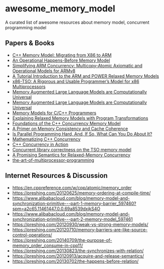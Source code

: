 # awesome_memory_model
A curated list of awesome resources about memory model, concurrent programming model

## Papers & Books

- [C++ Memory Model: Migrating from X86 to ARM](https://www.arangodb.com/2021/02/cpp-memory-model-migrating-from-x86-to-arm/)
- [An Operational Happens-Before Memory Model](https://journal.hep.com.cn/fcs/EN/10.1007/s11704-015-4492-4)
- [Simplifying ARM Concurrency: Multicopy-Atomic
Axiomatic and Operational Models for ARMv8](https://dl.acm.org/doi/pdf/10.1145/3158107)
- [A Tutorial Introduction to the ARM and POWER Relaxed Memory Models](https://www.cl.cam.ac.uk/~pes20/ppc-supplemental/test7.pdf)
- [x86-TSO: A Rigorous and Usable Programmer’s Model for
x86 Multiprocessors ](https://www.cl.cam.ac.uk/~pes20/weakmemory/cacm.pdf)
- [Memory Augmented Large Language Models are
Computationally Universal](https://arxiv.org/pdf/2301.04589.pdf)
- [Memory Augmented Large Language Models are
Computationally Universal](https://arxiv.org/pdf/2301.04589.pdf)
- [Memory Models for C/C++ Programmers](https://arxiv.org/pdf/1803.04432.pdf)
- [Explaining Relaxed Memory Models with
Program Transformations](https://plv.mpi-sws.org/trns/paper.pdf)
- [Foundations of the C++ Concurrency Memory Model](https://www.hpl.hp.com/techreports/2008/HPL-2008-56.pdf)
- [A Primer on Memory Consistency and Cache Coherence](https://pages.cs.wisc.edu/~markhill/papers/primer2020_2nd_edition.pdf)
- [Is Parallel Programming Hard, And, If So,
What Can You Do About It?](https://arxiv.org/abs/1701.00854)
- [Mathematizing C++ Concurrency](https://www.cl.cam.ac.uk/~pes20/cpp/popl085ap-sewell.pdf)
- [C++ Concurrency in Action](https://www.bogotobogo.com/cplusplus/files/CplusplusConcurrencyInAction_PracticalMultithreading.pdf)
- [Concurrent library correctness on the TSO memory model](https://software.imdea.org/~gotsman/papers/lintso-esop12.pdf)
- [A Promising Semantics for Relaxed-Memory Concurrency](https://www.cs.tau.ac.il/~orilahav/papers/popl17.pdf)
- [the-art-of-multiprocessor-programming](https://cs.ipm.ac.ir/asoc2016/Resources/Theartofmulticore.pdf)

## Internet Resources & Discussion
- https://en.cppreference.com/w/cpp/atomic/memory_order
- https://preshing.com/20120625/memory-ordering-at-compile-time/
- https://www.alibabacloud.com/blog/memory-model-and-synchronization-primitive---part-1-memory-barrier_597460?spm=a2c65.11461447.0.0.69a8539dxjkS4O
- https://www.alibabacloud.com/blog/memory-model-and-synchronization-primitive---part-2-memory-model_597461
- https://preshing.com/20120930/weak-vs-strong-memory-models/
- https://preshing.com/20120710/memory-barriers-are-like-source-control-operations/
- https://preshing.com/20140709/the-purpose-of-memory_order_consume-in-cpp11/
- https://preshing.com/20130823/the-synchronizes-with-relation/
- https://preshing.com/20120913/acquire-and-release-semantics/
- https://preshing.com/20130702/the-happens-before-relation/